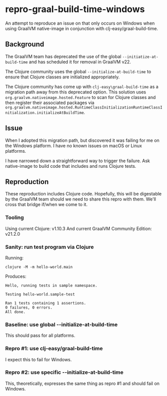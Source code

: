 # repro-graal-build-time-windows

An attempt to reproduce an issue on that only occurs on Windows when using GraalVM native-image in conjunction with clj-easy/graal-build-time.

## Background
The GraalVM team has deprecated the use of the global `--initiatize-at-build-time` and has scheduled it for removal in GraalVM v22.

The Clojure community uses the global `--initialize-at-build-time` to ensure that Clojure classes are initialized appropriately.

The Clojure community has come up with `clj-easy\graal-build-time` as a migration path away from this deprecated option.  This solution uses `org.graalvm.nativeimage.hosted.Feature` to scan for Clojure classes and then register their associated packages via `org.graalvm.nativeimage.hosted.RuntimeClassInitializationRuntimeClassInitialization.initializeAtBuildTime`.

## Issue
When I adopted this migration path, but discovered it was failing for me on the Windows platform.
I have no known issues on macOS or Linux platforms.

I have narrowed down a straightforward way to trigger the failure.
Ask native-image to build code that includes and runs Clojure tests.

## Reproduction
These reproduction includes Clojure code.
Hopefully, this will be digestable by the GraalVM team should we need to share this repro with them.
We'll cross that bridge if/when we come to it.

### Tooling
Using current Clojure: v1.10.3
And current GraalVM Community Edition: v21.2.0

### Sanity: run test program via Clojure

Running:
```
clojure -M -m hello-world.main
```
Produces:
```
Hello, running tests in sample namespace.

Testing hello-world.sample-test

Ran 1 tests containing 1 assertions.
0 failures, 0 errors.
All done.
```

### Baseline: use global --initialize-at-build-time
This should pass for all platforms.

### Repro #1: use clj-easy/graal-build-time
I expect this to fail for Windows.

### Repro #2: use specific --initialize-at-build-time
This, theoretically, expresses the same thing as repro #1 and should fail on Windows.
